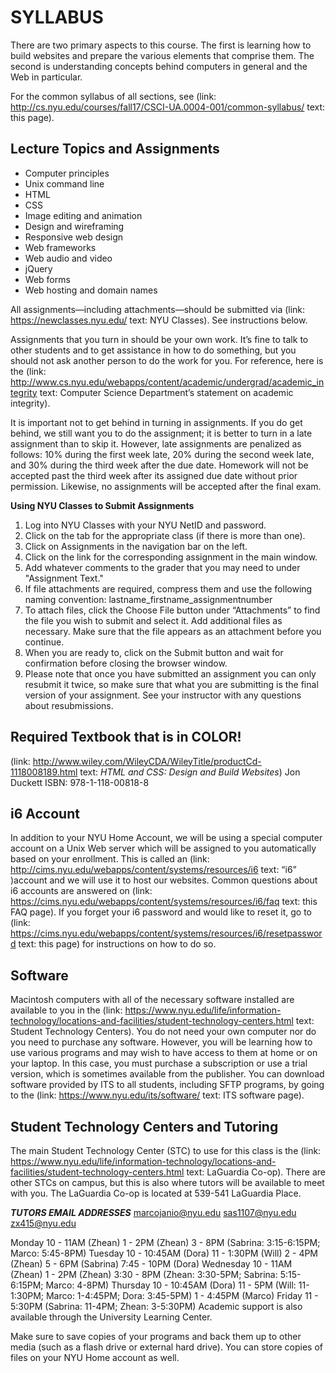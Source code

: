 # SYLLABUS

There are two primary aspects to this course. The first is learning how to build websites and prepare the various elements that comprise them. The second is understanding concepts behind computers in general and the Web in particular.

For the common syllabus of all sections, see (link: http://cs.nyu.edu/courses/fall17/CSCI-UA.0004-001/common-syllabus/ text: this page).

## Lecture Topics and Assignments
- Computer principles
- Unix command line
- HTML
- CSS
- Image editing and animation
- Design and wireframing
- Responsive web design
- Web frameworks
- Web audio and video
- jQuery
- Web forms
- Web hosting and domain names

All assignments—including attachments—should be submitted via (link: https://newclasses.nyu.edu/ text:  NYU Classes). See instructions below.

Assignments that you turn in should be your own work. It’s fine to talk to other students and to get assistance in how to do something, but you should not ask another person to do the work for you. For reference, here is the (link: http://www.cs.nyu.edu/webapps/content/academic/undergrad/academic_integrity text: Computer Science Department’s statement on academic integrity).

It is important not to get behind in turning in assignments. If you do get behind, we still want you to do the assignment; it is better to turn in a late assignment than to skip it. However, late assignments are penalized as follows: 10% during the first week late, 20% during the second week late, and 30% during the third week after the due date. Homework will not be accepted past the third week after its assigned due date without prior permission. Likewise, no assignments will be accepted after the final exam.

**Using NYU Classes to Submit Assignments**
1. Log into NYU Classes with your NYU NetID and password.
2. Click on the tab for the appropriate class (if there is more than one).
3. Click on Assignments in the navigation bar on the left.
4. Click on the link for the corresponding assignment in the main window.
5. Add whatever comments to the grader that you may need to under "Assignment Text."
6. If file attachments are required, compress them and use the following naming convention: lastname_firstname_assignmentnumber
7. To attach files, click the Choose File button under “Attachments” to find the file you wish to submit and select it. Add additional files as necessary. Make sure that the file appears as an attachment before you continue.
8. When you are ready to, click on the Submit button and wait for confirmation before closing the browser window.
9. Please note that once you have submitted an assignment you can only resubmit it twice, so make sure that what you are submitting is the final version of your assignment. See your instructor with any questions about resubmissions.
  

## Required Textbook that is in COLOR!
(link: http://www.wiley.com/WileyCDA/WileyTitle/productCd-1118008189.html text: *HTML and CSS: Design and Build Websites*)
Jon Duckett
 ISBN: 978-1-118-00818-8


## i6 Account
In addition to your NYU Home Account, we will be using a special computer account on a Unix Web server which will be assigned to you automatically based on your enrollment. This is called an (link: http://cims.nyu.edu/webapps/content/systems/resources/i6 text: “i6” )account and we will use it to host our websites. Common questions about i6 accounts are answered on (link: https://cims.nyu.edu/webapps/content/systems/resources/i6/faq text: this FAQ page). If you forget your i6 password and would like to reset it, go to (link: https://cims.nyu.edu/webapps/content/systems/resources/i6/resetpassword text:  this page) for instructions on how to do so.


## Software
Macintosh computers with all of the necessary software installed are available to you in the (link: https://www.nyu.edu/life/information-technology/locations-and-facilities/student-technology-centers.html text: Student Technology Centers). You do not need  your own computer nor do you need to purchase any software. However, you will be learning how to use various programs and may wish to have access to them at home or on your laptop. In this case, you must purchase a subscription or use a trial version, which is sometimes available from the publisher. You can download software provided by ITS to all students, including SFTP programs, by going to the (link: https://www.nyu.edu/its/software/ text:  ITS software page).


## Student Technology Centers and Tutoring
The main Student Technology Center (STC) to use for this class is the (link: https://www.nyu.edu/life/information-technology/locations-and-facilities/student-technology-centers.html text: LaGuardia Co-op). There are other STCs on campus, but this is also where tutors will be available to meet with you. The LaGuardia Co-op is located at 539-541 LaGuardia Place.

***TUTORS EMAIL ADDRESSES***
marcojanio@nyu.edu
sas1107@nyu.edu
zx415@nyu.edu

Monday
10 - 11AM (Zhean)
1 - 2PM (Zhean)
3 - 8PM (Sabrina: 3:15-6:15PM; Marco: 5:45-8PM)
Tuesday
10 - 10:45AM (Dora)
11 - 1:30PM (Will)
2 - 4PM (Zhean)
5 - 6PM (Sabrina)
7:45 - 10PM (Dora)
Wednesday
10 - 11AM (Zhean)
1 - 2PM (Zhean)
3:30 - 8PM (Zhean: 3:30-5PM; Sabrina: 5:15-6:15PM; Marco: 4-8PM)
Thursday
10 - 10:45AM (Dora)
11 - 5PM (Will: 11-1:30PM; Marco: 1-4:45PM; Dora: 3:45-5PM)
1 - 4:45PM (Marco)
Friday
11 - 5:30PM (Sabrina: 11-4PM; Zhean: 3-5:30PM)
Academic support is also available through the University Learning Center.

Make sure to save copies of your programs and back them up to other media (such as a flash drive or external hard drive). You can store copies of files on your NYU Home account as well.